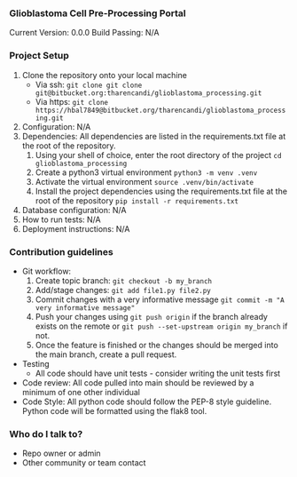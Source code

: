 ### Glioblastoma Cell Pre-Processing Portal ###

Current Version: 0.0.0
Build Passing: N/A

### Project Setup ###

1. Clone the repository onto your local machine
	- Via ssh: `git clone git clone git@bitbucket.org:tharencandi/glioblastoma_processing.git`
	- Via https: `git clone https://hbal7849@bitbucket.org/tharencandi/glioblastoma_processing.git`
2. Configuration: N/A
3. Dependencies: All dependencies are listed in the requirements.txt file at the root of the repository.
	1. Using your shell of choice, enter the root directory of the project `cd glioblastoma_processing`
	2. Create a python3 virtual environment `python3 -m venv .venv`
	3. Activate the virtual environment `source .venv/bin/activate`
	4. Install the project dependencies using the requirements.txt file at the root of the repository `pip install -r requirements.txt`
4. Database configuration: N/A
5. How to run tests: N/A
6. Deployment instructions: N/A

### Contribution guidelines ###

* Git workflow:
	1. Create topic branch: `git checkout -b my_branch`
	2. Add/stage changes: `git add file1.py file2.py`
	3. Commit changes with a very informative message `git commit -m "A very informative message"`
	4. Push your changes using `git push origin` if the branch already exists on the remote or `git push --set-upstream origin my_branch` if not.
	5. Once the feature is finished or the changes should be merged into the main branch, create a pull request.
* Testing
	* All code should have unit tests - consider writing the unit tests first
* Code review: All code pulled into main should be reviewed by a minimum of one other individual
* Code Style: All python code should follow the PEP-8 style guideline. Python code will be formatted using the flak8 tool.


### Who do I talk to? ###

* Repo owner or admin
* Other community or team contact
